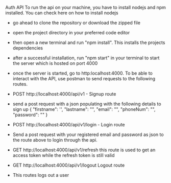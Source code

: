 Auth API
To run the api on your machine, you have to install nodejs and npm installed. You can check here on how to install nodejs
- go ahead to clone the repository or download the zipped file
- open the project directory in your preferred code editor
- then open a new terminal and run "npm install". This installs the projects dependencies
- after a successful installation, run "npm start" in your terminal to start the server which is hosted on port 4000
- once the server is started, go to http:localhost:4000. To be able to interact with the API, use postman to send requests to the following routes.
- POST http://localhost:4000/api/v1 - Signup route
- send a post request with a json populating with the following details to sign up {
    "firstname": '',
    "lastname": "",
    "email": "",
    "phoneNum": "",
    "password": ""
}

- POST http://localhost:4000/api/v1/login - Login route
- Send a post request with your registered email and password as json to the route above to login through the api.
- GET http://localhost:4000/api/v1/refresh this route is used to get an access token while the refresh token is still valid

- GET http://localhost:4000/api/v1/logout Logout route
- This routes logs out a user